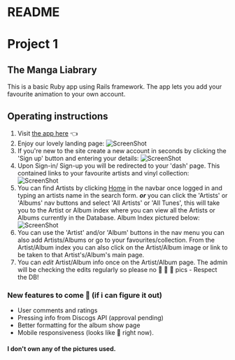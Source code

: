 # README
# Project 1
## The Manga Liabrary

This is a basic Ruby app using Rails framework. The app lets you add your favourite animation to your own account.

## Operating instructions
1. Visit <a href="https://manga-ruby-project.herokuapp.com/">the app here</a> :point_left:
2. Enjoy our lovely landing page:
![ScreenShot](https://res.cloudinary.com/dj1107/image/upload/v1550922628/home.jpg)
3. If you're new to the site create a new account in seconds by clicking the 'Sign up' button and entering your details:
![ScreenShot](https://res.cloudinary.com/ellijayne/image/upload/v1532047533/signup.png)
3. Upon Sign-in/ Sign-up you will be redirected to your 'dash' page. This contained links to your favourite artists and vinyl collection:
![ScreenShot](https://res.cloudinary.com/ellijayne/image/upload/v1532047527/dash.png)
4. You can find Artists by clicking <a href="https://enigmatic-savannah-13785.herokuapp.com/">Home</a> in the navbar once logged in and typing an artists name in the search form. ***or*** you can click the 'Artists' or 'Albums' nav buttons and select 'All Artists' or 'All Tunes', this will take you to the Artist or Album index where you can view all the Artists or Albums currently in the Database. Album Index pictured below:
![ScreenShot](https://res.cloudinary.com/ellijayne/image/upload/v1532047520/artist_index.png)
5. You can use the 'Artist' and/or 'Album' buttons in the nav menu you can also add Artists/Albums or go to your favourites/collection. From the Artist/Album index you can also click on the Artist/Album image or link to be taken to that Artist's/Album's main page.
5. You can *edit* Artist/Album info once on the Artist/Album page. The admin will be checking the edits regularly so please no :eggplant: :eggplant: :eggplant: pics - Respect the DB!

### New features to come :pray: (if i can figure it out)

- User comments and ratings
- Pressing info from Discogs API (approval pending)
- Better formatting for the album show page
- Mobile responsiveness (looks like :poop: right now).

#### I don't own any of the pictures used.
